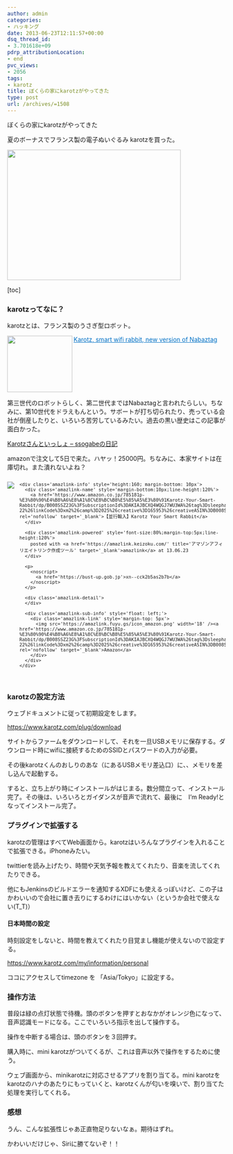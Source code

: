 ```yaml
---
author: admin
categories:
- ハッキング
date: 2013-06-23T12:11:57+00:00
dsq_thread_id:
- 3.701618e+09
pdrp_attributionLocation:
- end
pvc_views:
- 2056
tags:
- karotz
title: ぼくらの家にkarotzがやってきた
type: post
url: /archives/=1508
---
```


ぼくらの家にkarotzがやってきた
  
夏のボーナスでフランス製の電子ぬいぐるみ karotzを買った。

[<img src="https://lh3.googleusercontent.com/-YewAcAuuF5U/UcbYp7bpSzI/AAAAAAAAAaI/lRXQvH_wmWE/s400/20130622090624.jpg" height="300" width="400" />][1]

[toc]

### karotzってなに？

karotzとは、フランス製のうさぎ型ロボット。

<a href="https://store.karotz.com/en_US/" target="_blank"><img class="alignleft" align="left" border="0" src="https://capture.heartrails.com/150x130/shadow?https://store.karotz.com/en_US/" alt="" width="150" height="130" /></a> <a style="color:#0070C5;" href="https://store.karotz.com/en_US/" target="_blank">Karotz, smart wifi rabbit, new version of Nabaztag</a>  <img border="0" src="https://b.hatena.ne.jp/entry/image/https://store.karotz.com/en_US/" alt="" style="" /><br style="clear:both;" />

第三世代のロボットらしく、第二世代まではNabaztagと言われたらしい。ちなみに、第10世代をドラえもんという。サボートが打ち切られたり、売っている会社が倒産したりと、いろいろ苦労しているみたい。過去の黒い歴史はこの記事が面白かった。

<a href="https://d.hatena.ne.jp/ssogabe/20111215/p1" target="_blank">Karotzさんといっしょ &#8211; ssogabeの日記</a>

amazonで注文して5日で来た。ハヤッ！25000円。ちなみに、本家サイトは在庫切れ。また潰れないよね？

<div class='amazlink-box' style='text-align:left;padding-bottom:20px;font-size:small;/zoom: 1;overflow: hidden;'>
  <div class='amazlink-list' style='clear: both;'>
    <div class='amazlink-image' style='float:left;margin:0px 12px 1px 0px;'>
      <a href='https://www.amazon.co.jp/785181p-%E3%80%90%E4%B8%A6%E8%A1%8C%E8%BC%B8%E5%85%A5%E3%80%91Karotz-Your-Smart-Rabbit/dp/B008SSZ23G%3FSubscriptionId%3DAKIAJBCXQ4WQGJ7WU3WA%26tag%3Dsleephacker-22%26linkCode%3Dxm2%26camp%3D2025%26creative%3D165953%26creativeASIN%3DB008SSZ23G' target='_blank' rel='nofollow'><img src='https://ecx.images-amazon.com/images/I/21JQfdy9CtL._SL160_.jpg' style='border: none;' /></a>
    </div>
    
    <div class='amazlink-info' style='height:160; margin-bottom: 10px'>
      <div class='amazlink-name' style='margin-bottom:10px;line-height:120%'>
        <a href='https://www.amazon.co.jp/785181p-%E3%80%90%E4%B8%A6%E8%A1%8C%E8%BC%B8%E5%85%A5%E3%80%91Karotz-Your-Smart-Rabbit/dp/B008SSZ23G%3FSubscriptionId%3DAKIAJBCXQ4WQGJ7WU3WA%26tag%3Dsleephacker-22%26linkCode%3Dxm2%26camp%3D2025%26creative%3D165953%26creativeASIN%3DB008SSZ23G' rel='nofollow' target='_blank'>【並行輸入】Karotz Your Smart Rabbit</a>
      </div>
      
      <div class='amazlink-powered' style='font-size:80%;margin-top:5px;line-height:120%'>
        posted with <a href='https://amazlink.keizoku.com/' title='アマゾンアフィリエイトリンク作成ツール' target='_blank'>amazlink</a> at 13.06.23
      </div>
      
      <p>
        <noscript>
          <a href='https://bust-up.gob.jp'>xn--cck2b5as2b7b</a>
        </noscript>
      </p>
      
      <div class='amazlink-detail'>
      </div>
      
      <div class='amazlink-sub-info' style='float: left;'>
        <div class='amazlink-link' style='margin-top: 5px'>
          <img src='https://amazlink.fuyu.gs/icon_amazon.png' width='18' /><a href='https://www.amazon.co.jp/785181p-%E3%80%90%E4%B8%A6%E8%A1%8C%E8%BC%B8%E5%85%A5%E3%80%91Karotz-Your-Smart-Rabbit/dp/B008SSZ23G%3FSubscriptionId%3DAKIAJBCXQ4WQGJ7WU3WA%26tag%3Dsleephacker-22%26linkCode%3Dxm2%26camp%3D2025%26creative%3D165953%26creativeASIN%3DB008SSZ23G' rel='nofollow' target='_blank'>Amazon</a>
        </div>
      </div>
    </div>
  </div>
</div>

### karotzの設定方法

ウェブドキュメントに従って初期設定をします。

https://www.karotz.com/plug/download

サイトからファームをダウンロードして、それを一旦USBメモリに保存する。ダウンロード時にwifiに接続するためのSSIDとパスワードの入力が必要。

その後karotzくんのおしりのあな（にあるUSBメモリ差込口）に、、メモリを差し込んで起動する。

すると、立ち上がり時にインストールがはじまる。数分間立って、インストール完了。その後は、いろいろとガイダンスが音声で流れて、最後に　I&#8217;m Ready!となってインストール完了。

### プラグインで拡張する

karotzの管理はすべてWeb画面から。karotzはいろんなプラグインを入れることで拡張できる。iPhoneみたい。

twittierを読み上げたり、時間や天気予報を教えてくれたり、音楽を流してくれたりできる。

他にもJenkinsのビルドエラーを通知するXDFにも使えるっぽいけど、この子はかわいいので会社に置き去りにするわけにはいかない（というか会社で使えない(T_T)）

#### 日本時間の設定

時刻設定をしないと、時間を教えてくれたり目覚まし機能が使えないので設定する。

https://www.karotz.com/my/information/personal

ココにアクセスしてtimezone を 「Asia/Tokyo」に設定する。

### 操作方法

普段は緑の点灯状態で待機。頭のボタンを押すとおなかがオレンジ色になって、音声認識モードになる。ここでいろいろ指示を出して操作する。

操作を中断する場合は、頭のボタンを３回押す。

購入時に、mini karotzがついてくるが、これは音声以外で操作をするために使う。
  
ウェブ画面から、minikarotzに対応させるアプリを割り当てる。mini karotzをkarotzのハナのあたりにもっていくと、karotzくんが匂いを嗅いで、割り当てた処理を実行してくれる。

### 感想

うん、こんな拡張性じゃあ正直物足りないなぁ。期待はずれ。

かわいいだけじゃ、Siriに勝てないぞ！！

 [1]: https://picasaweb.google.com/lh/photo/BB6L3NmN2eMVYXEG1TLZVjyD6hjDXGH6XyE6iLrzolo?feat=embedwebsite